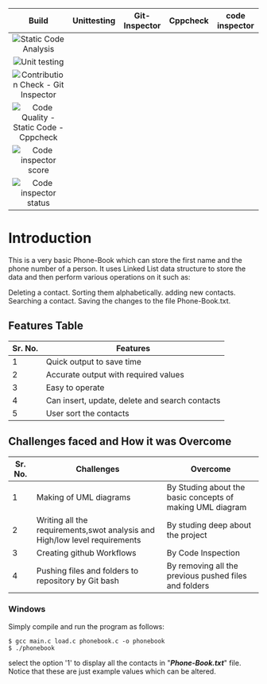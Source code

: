 |Build     | Unittesting | Git- Inspector| Cppcheck    | code inspector|
|:--------:|:-------------:|:--------------:|:-------------:|:---------------:|
|![Static Code Analysis](https://github.com/minhaaz717/mini-project/actions/workflows/static-code.yml/badge.svg?branch=main)|
|![Unit testing](https://github.com/minhaaz717/mini-project/actions/workflows/unit_testing.yml/badge.svg?branch=main)|
|![Contribution Check - Git Inspector](https://github.com/minhaaz717/mini-project/actions/workflows/git-inspector.yml/badge.svg?branch=main)|
|![Code Quality - Static Code - Cppcheck](https://github.com/minhaaz717/mini-project/actions/workflows/cpp_check.yml/badge.svg?branch=main)|
|![Code inspector score](https://www.code-inspector.com/project/25257/score/svg)|
|![Code inspector status](https://www.code-inspector.com/project/25257/status/svg)|





# Introduction
This is a very basic Phone-Book which can store the first name and the phone number of a person. It uses Linked List data structure to store the data and then perform various operations on it such as:

Deleting a contact.
Sorting them alphabetically.
adding new contacts.
Searching a contact.
Saving the changes to the file Phone-Book.txt.

## Features Table 

|Sr. No. | Features |
|--- |--- |
|1 | Quick output to save time |
|2 | Accurate output with required values |
|3 | Easy to operate |
|4 | Can insert, update, delete and search contacts |
|5 | User sort the contacts |


## Challenges faced and How it was Overcome
| Sr. No. | Challenges | Overcome |
|--- |--- |--- |
|1 | Making of UML diagrams | By Studing about the basic concepts of making UML diagram |
|2 | Writing all the requirements,swot analysis and High/low level requirements | By studing deep about the project |
|3 | Creating github Workflows | By Code Inspection |
|4 | Pushing files and folders to repository by Git bash | By removing all the previous pushed files and folders |



### Windows
Simply compile and run the program as follows:
```
$ gcc main.c load.c phonebook.c -o phonebook
$ ./phonebook
```

select the option '1' to display all the contacts in "**_Phone-Book.txt_**" file. Notice that these are just example values which can be altered.

